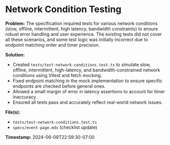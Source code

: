 # Network Condition Testing

**Problem:**
The specification required tests for various network conditions (slow, offline, intermittent, high latency, bandwidth constraints) to ensure robust error handling and user experience. The existing tests did not cover all these scenarios, and some test logic was initially incorrect due to endpoint matching order and timer precision.

**Solution:**
- Created `tests/test-network-conditions.test.ts` to simulate slow, offline, intermittent, high-latency, and bandwidth-constrained network conditions using Vitest and fetch mocking.
- Fixed endpoint matching in the mock implementation to ensure specific endpoints are checked before general ones.
- Allowed a small margin of error in latency assertions to account for timer inaccuracy.
- Ensured all tests pass and accurately reflect real-world network issues.

**File(s):**
- `tests/test-network-conditions.test.ts`
- `specs/event-page.mdx` (checklist update)

**Timestamp:**
2024-06-09T22:59:30-07:00 